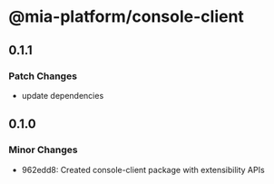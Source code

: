# @mia-platform/console-client

## 0.1.1

### Patch Changes

- update dependencies

## 0.1.0

### Minor Changes

- 962edd8: Created console-client package with extensibility APIs
